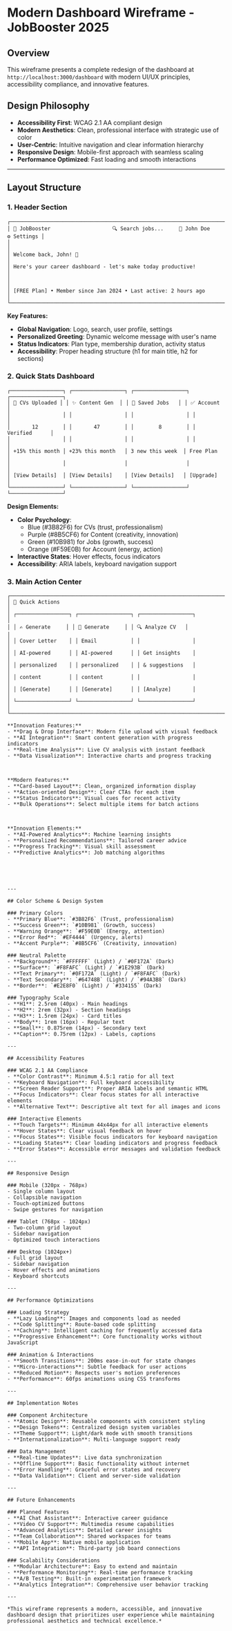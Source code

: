 # Modern Dashboard Wireframe - JobBooster 2025

## Overview
This wireframe presents a complete redesign of the dashboard at `http://localhost:3000/dashboard` with modern UI/UX principles, accessibility compliance, and innovative features.

## Design Philosophy
- **Accessibility First**: WCAG 2.1 AA compliant design
- **Modern Aesthetics**: Clean, professional interface with strategic use of color
- **User-Centric**: Intuitive navigation and clear information hierarchy
- **Responsive Design**: Mobile-first approach with seamless scaling
- **Performance Optimized**: Fast loading and smooth interactions

---

## Layout Structure

### 1. Header Section
```
┌─────────────────────────────────────────────────────────────────────────────────┐
│ 🏢 JobBooster                    🔍 Search jobs...     👤 John Doe    ⚙️ Settings │
│                                                                                 │
│ Welcome back, John! 👋                                                         │
│ Here's your career dashboard - let's make today productive!                    │
│                                                                                 │
│ [FREE Plan] • Member since Jan 2024 • Last active: 2 hours ago                │
└─────────────────────────────────────────────────────────────────────────────────┘
```

**Key Features:**
- **Global Navigation**: Logo, search, user profile, settings
- **Personalized Greeting**: Dynamic welcome message with user's name
- **Status Indicators**: Plan type, membership duration, activity status
- **Accessibility**: Proper heading structure (h1 for main title, h2 for sections)

### 2. Quick Stats Dashboard
```
┌─────────────────┐ ┌─────────────────┐ ┌─────────────────┐ ┌─────────────────┐
│ 📄 CVs Uploaded │ │ ✨ Content Gen  │ │ 💼 Saved Jobs   │ │ ✅ Account      │
│                 │ │                 │ │                 │ │                 │
│       12        │ │       47        │ │        8        │ │   Verified      │
│                 │ │                 │ │                 │ │                 │
│ +15% this month │ +23% this month   │ 3 new this week  │ Free Plan        │
│                 │                   │                   │                   │
│ [View Details]  │ [View Details]    │ [View Details]   │ [Upgrade]        │
└─────────────────┘ └─────────────────┘ └─────────────────┘ └─────────────────┘
```

**Design Elements:**
- **Color Psychology**: 
  - Blue (#3B82F6) for CVs (trust, professionalism)
  - Purple (#8B5CF6) for Content (creativity, innovation)
  - Green (#10B981) for Jobs (growth, success)
  - Orange (#F59E0B) for Account (energy, action)
- **Interactive States**: Hover effects, focus indicators
- **Accessibility**: ARIA labels, keyboard navigation support

### 3. Main Action Center
```
┌─────────────────────────────────────────────────────────────────────────────────┐
│ 🚀 Quick Actions                                                                 │
│ ┌─────────────────┐ ┌─────────────────┐ ┌─────────────────┐                     │
│ │ ✍️ Generate     │ │ 📧 Generate     │ │ 🔍 Analyze CV   │                     │
│ │ Cover Letter    │ │ Email           │ │                 │                     │
│ │ AI-powered      │ │ AI-powered      │ │ Get insights    │                     │
│ │ personalized    │ │ personalized    │ │ & suggestions   │                     │
│ │ content         │ │ content         │ │                 │                     │
│ │ [Generate]      │ │ [Generate]      │ │ [Analyze]       │                     │
│ └─────────────────┘ └─────────────────┘ └─────────────────┘                     │
└─────────────────────────────────────────────────────────────────────────────────┘

**Innovation Features:**
- **Drag & Drop Interface**: Modern file upload with visual feedback
- **AI Integration**: Smart content generation with progress indicators
- **Real-time Analysis**: Live CV analysis with instant feedback
- **Data Visualization**: Interactive charts and progress tracking



**Modern Features:**
- **Card-based Layout**: Clean, organized information display
- **Action-oriented Design**: Clear CTAs for each item
- **Status Indicators**: Visual cues for recent activity
- **Bulk Operations**: Select multiple items for batch actions



**Innovation Elements:**
- **AI-Powered Analytics**: Machine learning insights
- **Personalized Recommendations**: Tailored career advice
- **Progress Tracking**: Visual skill assessment
- **Predictive Analytics**: Job matching algorithms





---

## Color Scheme & Design System

### Primary Colors
- **Primary Blue**: `#3B82F6` (Trust, professionalism)
- **Success Green**: `#10B981` (Growth, success)
- **Warning Orange**: `#F59E0B` (Energy, attention)
- **Error Red**: `#EF4444` (Urgency, alerts)
- **Accent Purple**: `#8B5CF6` (Creativity, innovation)

### Neutral Palette
- **Background**: `#FFFFFF` (Light) / `#0F172A` (Dark)
- **Surface**: `#F8FAFC` (Light) / `#1E293B` (Dark)
- **Text Primary**: `#0F172A` (Light) / `#F8FAFC` (Dark)
- **Text Secondary**: `#64748B` (Light) / `#94A3B8` (Dark)
- **Border**: `#E2E8F0` (Light) / `#334155` (Dark)

### Typography Scale
- **H1**: 2.5rem (40px) - Main headings
- **H2**: 2rem (32px) - Section headings
- **H3**: 1.5rem (24px) - Card titles
- **Body**: 1rem (16px) - Regular text
- **Small**: 0.875rem (14px) - Secondary text
- **Caption**: 0.75rem (12px) - Labels, captions

---

## Accessibility Features

### WCAG 2.1 AA Compliance
- **Color Contrast**: Minimum 4.5:1 ratio for all text
- **Keyboard Navigation**: Full keyboard accessibility
- **Screen Reader Support**: Proper ARIA labels and semantic HTML
- **Focus Indicators**: Clear focus states for all interactive elements
- **Alternative Text**: Descriptive alt text for all images and icons

### Interactive Elements
- **Touch Targets**: Minimum 44x44px for all interactive elements
- **Hover States**: Clear visual feedback on hover
- **Focus States**: Visible focus indicators for keyboard navigation
- **Loading States**: Clear loading indicators and progress feedback
- **Error States**: Accessible error messages and validation feedback

---

## Responsive Design

### Mobile (320px - 768px)
- Single column layout
- Collapsible navigation
- Touch-optimized buttons
- Swipe gestures for navigation

### Tablet (768px - 1024px)
- Two-column grid layout
- Sidebar navigation
- Optimized touch interactions

### Desktop (1024px+)
- Full grid layout
- Sidebar navigation
- Hover effects and animations
- Keyboard shortcuts

---

## Performance Optimizations

### Loading Strategy
- **Lazy Loading**: Images and components load as needed
- **Code Splitting**: Route-based code splitting
- **Caching**: Intelligent caching for frequently accessed data
- **Progressive Enhancement**: Core functionality works without JavaScript

### Animation & Interactions
- **Smooth Transitions**: 200ms ease-in-out for state changes
- **Micro-interactions**: Subtle feedback for user actions
- **Reduced Motion**: Respects user's motion preferences
- **Performance**: 60fps animations using CSS transforms

---

## Implementation Notes

### Component Architecture
- **Atomic Design**: Reusable components with consistent styling
- **Design Tokens**: Centralized design system variables
- **Theme Support**: Light/dark mode with smooth transitions
- **Internationalization**: Multi-language support ready

### Data Management
- **Real-time Updates**: Live data synchronization
- **Offline Support**: Basic functionality without internet
- **Error Handling**: Graceful error states and recovery
- **Data Validation**: Client and server-side validation

---

## Future Enhancements

### Planned Features
- **AI Chat Assistant**: Interactive career guidance
- **Video CV Support**: Multimedia resume capabilities
- **Advanced Analytics**: Detailed career insights
- **Team Collaboration**: Shared workspaces for teams
- **Mobile App**: Native mobile application
- **API Integration**: Third-party job board connections

### Scalability Considerations
- **Modular Architecture**: Easy to extend and maintain
- **Performance Monitoring**: Real-time performance tracking
- **A/B Testing**: Built-in experimentation framework
- **Analytics Integration**: Comprehensive user behavior tracking

---

*This wireframe represents a modern, accessible, and innovative dashboard design that prioritizes user experience while maintaining professional aesthetics and technical excellence.*
